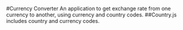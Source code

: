 #Currency Converter
An application to get exchange rate from one currency to another, using currency and country codes.
##Country.js 
includes country and currency codes.
